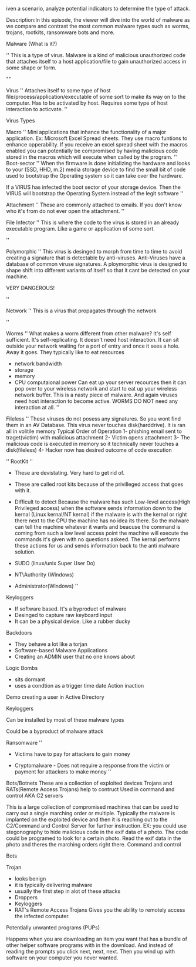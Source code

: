 iven a scenario, analyze potential indicators to determine the type of attack.

Description:In this episode, the viewer will dive into the world of malware as we compare and contrast the most common malware types such as worms, trojans, rootkits, ransomware bots and more.

Malware (What is it?)

''
This is a type of virus. 
Malware is a kind of malicious unauthorized code that attaches itself to a host application/file to gain unauthorized access in some shape or form. 

"" 

Virus
''
Attaches itself to some type of host file/process/application/executable of some sort to make its way on to the computer.
Has to be activated by host. Requires some type of host interaction to acticvate.
''

Virus Types

Macro
''
Mini applications that inhance the functionality of a major application.
Ex: Microsoft Excel Spread sheets. They use macro funtions to enhance opperability. If you receive an excel spread sheet with the macros enabled you can potentially be compromised by having malicious code stored in the macros which will execute when called by the program.
''
Boot-sector
''
When the firmware is done initializing the hardware and looks to your (SSD, HHD, m.2) media storage device to find the small bit of code used to bootstrap the Operating system so it can take over the hardware.

If a VIRUS has infected the boot sector of your storage device. Then the VIRUS will bootstrap the Operating System instead of the legit software
''

Attachment
''
These are commonly attached to emails. If you don't know who it's from do not ever open the attachment.
''

File Infector
''
This is where the code to the virus is stored in an already executable program. Like a game or application of some sort.

''

Polymorphic
''
This virus is desinged to morph from time to time to avoid creating a signature that is detectable by anti-viruses.
Anti-Viruses have a database of common viruse signatures. A ploymorphic virus is designed to shape shift into different variants of itself so that it cant be detected on your machine.

VERY DANGEROUS!

''

Network
''
This is a virus that propagates through the network 

''


Worms
''
What makes a worm different from other malware? It's self sufficient. It's self-replicating. It doesn't need host interaction. It can sit outside your network waiting for a port of entry and once it sees a hole. Away it goes.
They typically like to eat resources
- network bandwidth
- storage
- memory 
- CPU computaional power 
Can eat up your server recources then it can pop over to your wireless network and start to eat up your wireless network buffer.
This is a nasty piece of malware. And again viruses need host interaction to become active. WORMS DO NOT need any interaction at all.
''

Fileless
''
These viruses do not posess any signatures. So you wont find them in an AV Database.
This virus never touches disk(harddrive). It is ran all in volitile memory
Typical Order of Operation
1- phishing email sent to traget(victim) with malicious attachment
2- Victim opens attachment
3- The malicious code is executed in memory so it technically never touches a disk(fileless)
4- Hacker now has desired outcome of code execution

''
RootKit
''
- These are devistating. Very hard to get rid of.
- These are called root kits because of the privilleged access that goes with it.
- Difficult to detect
    Because the malware has such Low-level access(High Privileged access) when the software sends information down to the kernal (Linux kernal/NT kernal)
    if the malware is with the kernal or right there next to the CPU the machine has no idea its there. So the malware can tell the machine whatever it wants and beacuse the command is coming from such a low level access point the machine will execute the commands it's given with no questions askeed.
The kernal performs these actions for us and sends information back to the anti malware solution. 

- SUDO (linux/unix Super User Do)
- NT\Authority (Windows)
- Administrator(Windows)
''


Keyloggers

-  If software based. It's a byproduct of malware
- Desinged to capture raw keyboard input
-  It can be a physical device. Like a rubber ducky

Backdoors
- They behave a lot like a torjan
- Software-based 
    Malware
    Applications 
- Creating an ADMIN user that no one knows about


Logic Bombs
- sits dormant 
- uses a condtion as a trigger
    time
    date
    Action
    inaction


Demo creating a user in Active Directory

Keyloggers

Can be installed by most of these malware types

Could be a byproduct of malware attack

Ransomware
''
- Victims have to pay for attackers to gain money

- Cryptomalware - Does not require a response from the victim or payment for attackers to make money
''

Bots/Botnets
These are a collection of exploited devices
Trojans and RATs(Remote Access Trojans) help to contruct
Used in command and control AKA C2 servers 

This is a large collection of compromised machines that can be used to carry out a single marching order or multiple.
Typically the malware is implanted on the exploited device and then it is reaching out to the C2/Command and Control Server for further instruction.
EX: you could use stegonography to hide malicious code in the exif data of a photo. The code could be programed to look for a certain photo. Read the exif data in the photo and theres the marching orders right there. 
Command and control

Bots

Trojan
- looks benign
- it is typically delivering malware
- usually the first step in alot of these attacks
- Droppers
- Keyloggers
- RAT's Remote Access Trojans
    Gives you the ability to remotely access the infected computer.

Potentially unwanted programs (PUPs)

Happens when you are downloading an item you want that has a bundle of other helper software programs with in the download. And instead of reading the prompts you click next, next, next. Then you wind up with software on your computer you never wanted.
 


